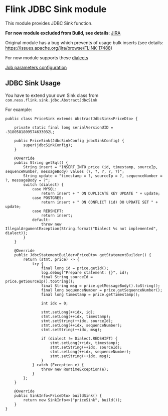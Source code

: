# Flink JDBC Sink module
This module provides JDBC Sink function.

**For now module excluded from Build, see details**: [JIRA](https://ness-nde.atlassian.net/browse/FSIP-17)

Original module has a bug which prevents of usage bulk inserts (see details: https://issues.apache.org/jira/browse/FLINK-17488)

For now module supports these [dialects](src/main/java/com/ness/flink/sink/jdbc/config/Dialect.java) 

[Job parameters configuration](src/main/java/com/ness/flink/sink/jdbc/config/JdbcSinkConfig.java)

## JDBC Sink Usage 
You have to extend your own Sink class from 
`com.ness.flink.sink.jdbc.AbstractJdbcSink`

For example:
```
public class PriceSink extends AbstractJdbcSink<PriceDto> {

    private static final long serialVersionUID = -3180581809574633032L;

    public PriceSink(JdbcSinkConfig jdbcSinkConfig) {
        super(jdbcSinkConfig);
    }

    @Override
    public String getSql() {        
        String insert = "INSERT INTO price (id, timestamp, sourceIp, sequenceNumber, messageBody) values (?, ?, ?, ?, ?)";
        String update = "timestamp = ?, sourceIp = ?, sequenceNumber = ?, messageBody = ?";
        switch (dialect) {
            case MYSQL:
                return insert + " ON DUPLICATE KEY UPDATE " + update;
            case POSTGRES:
                return insert + " ON CONFLICT (id) DO UPDATE SET " + update;
            case REDSHIFT:
                return insert;
            default:
                throw new IllegalArgumentException(String.format("Dialect %s not implemented", dialect));
        }
    }

    @Override
    public JdbcStatementBuilder<PriceDto> getStatementBuilder() {
        return (stmt, price) -> {
            try {
                final long id = price.getId();
                log.debug("Prepare statement: {}", id);
                final String sourceId = price.getSourceIp().toString();
                final String msg = price.getMessageBody().toString();
                final long sequenceNumber = price.getSequenceNumber();
                final long timestamp = price.getTimestamp();

                int idx = 0;

                stmt.setLong(++idx, id);
                stmt.setLong(++idx, timestamp);
                stmt.setString(++idx, sourceId);
                stmt.setLong(++idx, sequenceNumber);
                stmt.setString(++idx, msg);

                if (dialect != Dialect.REDSHIFT) {
                    stmt.setLong(++idx, timestamp);
                    stmt.setString(++idx, sourceId);
                    stmt.setLong(++idx, sequenceNumber);
                    stmt.setString(++idx, msg);
                }
            } catch (Exception e) {
                throw new RuntimeException(e);
            }
        };
    }

    @Override
    public SinkInfo<PriceDto> buildSink() {
        return new SinkInfo<>("priceSink", build());
    }
}
```
